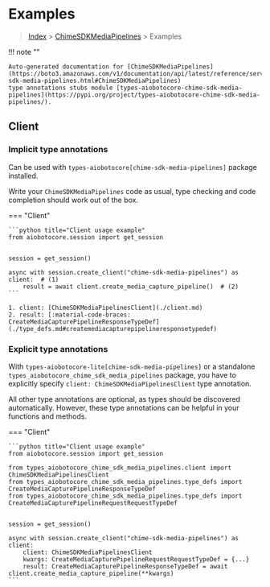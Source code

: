 # Examples

> [Index](../README.md) > [ChimeSDKMediaPipelines](./README.md) > Examples

!!! note ""

    Auto-generated documentation for [ChimeSDKMediaPipelines](https://boto3.amazonaws.com/v1/documentation/api/latest/reference/services/chime-sdk-media-pipelines.html#ChimeSDKMediaPipelines)
    type annotations stubs module [types-aiobotocore-chime-sdk-media-pipelines](https://pypi.org/project/types-aiobotocore-chime-sdk-media-pipelines/).

## Client

### Implicit type annotations

Can be used with `types-aiobotocore[chime-sdk-media-pipelines]` package installed.

Write your `ChimeSDKMediaPipelines` code as usual,
type checking and code completion should work out of the box.



=== "Client"

    ```python title="Client usage example"
    from aiobotocore.session import get_session


    session = get_session()

    async with session.create_client("chime-sdk-media-pipelines") as client:  # (1)
        result = await client.create_media_capture_pipeline()  # (2)
    ```

    1. client: [ChimeSDKMediaPipelinesClient](./client.md)
    2. result: [:material-code-braces: CreateMediaCapturePipelineResponseTypeDef](./type_defs.md#createmediacapturepipelineresponsetypedef) 






### Explicit type annotations

With `types-aiobotocore-lite[chime-sdk-media-pipelines]`
or a standalone `types_aiobotocore_chime_sdk_media_pipelines` package, you have to explicitly specify
`client: ChimeSDKMediaPipelinesClient` type annotation.

All other type annotations are optional, as types should be discovered automatically.
However, these type annotations can be helpful in your functions and methods.


=== "Client"

    ```python title="Client usage example"
    from aiobotocore.session import get_session

    from types_aiobotocore_chime_sdk_media_pipelines.client import ChimeSDKMediaPipelinesClient
    from types_aiobotocore_chime_sdk_media_pipelines.type_defs import CreateMediaCapturePipelineResponseTypeDef
    from types_aiobotocore_chime_sdk_media_pipelines.type_defs import CreateMediaCapturePipelineRequestRequestTypeDef


    session = get_session()

    async with session.create_client("chime-sdk-media-pipelines") as client:
        client: ChimeSDKMediaPipelinesClient
        kwargs: CreateMediaCapturePipelineRequestRequestTypeDef = {...}
        result: CreateMediaCapturePipelineResponseTypeDef = await client.create_media_capture_pipeline(**kwargs)
    ```




